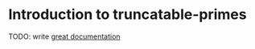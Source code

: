# Introduction to truncatable-primes

TODO: write [great documentation](http://jacobian.org/writing/what-to-write/)
